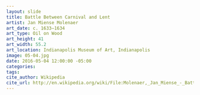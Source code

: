 ```yaml
---
layout: slide
title: Battle Between Carnival and Lent
artist: Jan Miense Molenaer
art_date: c. 1633–1634
art_type: Oil on Wood
art_height: 41
art_width: 55.2
art_location: Indianapolis Museum of Art, Indianapolis
image: 05-04.jpg
date: 2016-05-04 12:00:00 -05:00
categories:
tags:
cite_author: Wikipedia
cite_url: http://en.wikipedia.org/wiki/File:Molenaer,_Jan_Miense_-_Battle_Between_Carnival_and_Lent_-_Google_Art_Project.jpg
---
```

